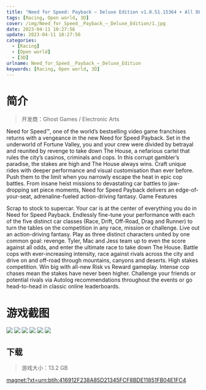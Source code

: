 ```yaml
---
title: "Need for Speed: Payback – Deluxe Edition v1.0.51.15364 + All DLCs"
tags: [Racing, Open world, 3D]
cover: /img/Need_for_Speed__Payback_–_Deluxe_Edition/1.jpg
date: 2023-04-11 10:27:56
update: 2023-04-11 10:27:56
categories: 
  - [Racing]
  - [Open world]
  - [3D]
urlname: Need_for_Speed__Payback_–_Deluxe_Edition
keywords: [Racing, Open world, 3D]
---
```

# 简介

> 开发商：Ghost Games / Electronic Arts

Need for Speed™, one of the world’s bestselling video game franchises returns with a vengeance in the new Need for Speed Payback.
Set in the underworld of Fortune Valley, you and your crew were divided by betrayal and reunited by revenge to take down The House, a nefarious cartel that rules the city’s casinos, criminals and cops. In this corrupt gambler’s paradise, the stakes are high and The House always wins.
Craft unique rides with deeper performance and visual customisation than ever before. Push them to the limit when you narrowly escape the heat in epic cop battles. From insane heist missions to devastating car battles to jaw-dropping set piece moments, Need for Speed Payback delivers an edge-of-your-seat, adrenaline-fueled action-driving fantasy.
Game Features

Scrap to stock to supercar. Your car is at the center of everything you do in Need for Speed Payback. Endlessly fine-tune your performance with each of the five distinct car classes (Race, Drift, Off-Road, Drag and Runner) to turn the tables on the competition in any race, mission or challenge.
Live out an action-driving fantasy. Play as three distinct characters united by one common goal: revenge. Tyler, Mac and Jess team up to even the score against all odds, and enter the ultimate race to take down The House. Battle cops with ever-increasing intensity, race against rivals across the city and drive on and off-road through mountains, canyons and deserts.
High stakes competition. Win big with all-new Risk vs Reward gameplay. Intense cop chases mean the stakes have never been higher. Challenge your friends or potential rivals via Autolog recommendations throughout the events or go head-to-head in classic online leaderboards.

# 游戏截图

![](/img/Need_for_Speed__Payback_–_Deluxe_Edition/2.jpg)
![](/img/Need_for_Speed__Payback_–_Deluxe_Edition/3.jpg)
![](/img/Need_for_Speed__Payback_–_Deluxe_Edition/4.jpg)
![](/img/Need_for_Speed__Payback_–_Deluxe_Edition/5.jpg)
![](/img/Need_for_Speed__Payback_–_Deluxe_Edition/6.jpg)
![](/img/Need_for_Speed__Payback_–_Deluxe_Edition/7.jpg)


## 下载

> 游戏大小：13.2 GB

[magnet:?xt=urn:btih:416912F238A85D21345FCF8BDE11851FB04E1FC4](magnet:?xt=urn:btih:416912F238A85D21345FCF8BDE11851FB04E1FC4)
